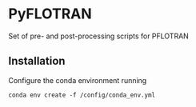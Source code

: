 # PyFLOTRAN
Set of pre- and post-processing scripts for PFLOTRAN

## Installation
Configure the conda environment running

`conda env create -f /config/conda_env.yml`


